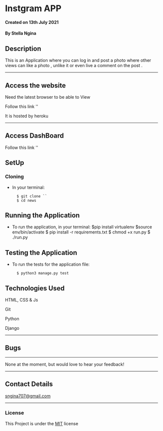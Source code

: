 # Instgram APP

#### Created on 13th July 2021
#### By Stella Ngina

## Description 

This is an Application where you can log in and post a photo where other views can like a photo , unlike it or even 
live a comment on the post .

---

## Access the website
Need the latest browser to be able to View

Follow this link ''

It is hosted by heroku

---
## Access DashBoard

Follow this link ''


## SetUp
### Cloning

* In your terminal:
        
        $ git clone ``
        $ cd news

## Running the Application

* To run the application, in your terminal:
        $pip install virtualenv
        $source env/bin/activate
        $ pip install -r requirements.txt
        $ chmod +x run.py
        $ ./run.py
        
## Testing the Application

* To run the tests for the application file:

        $ python3 manage.py test
        
## Technologies Used
HTML, CSS & Js

Git

Python



Django

---

## Bugs
---
None at the moment, but would love to hear your feedback!

---

## Contact Details
sngina707@gmail.com
 

---

### License
This Project is under the [MIT](LICENSE) license
